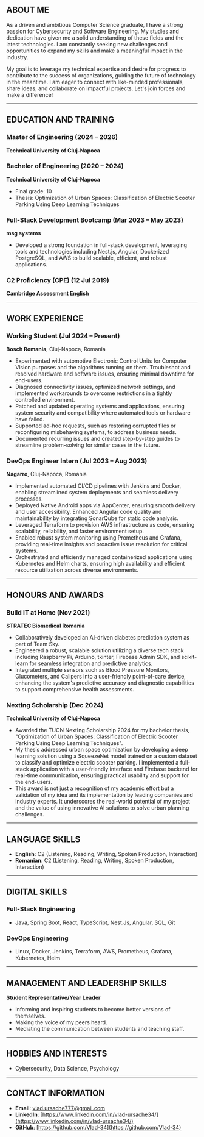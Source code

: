 <!-- ### Hi there 👋
-->
## ABOUT ME
As a driven and ambitious Computer Science graduate, I have a strong passion for Cybersecurity and Software Engineering. My studies and dedication have given me a solid understanding of these fields and the latest technologies. I am constantly seeking new challenges and opportunities to expand my skills and make a meaningful impact in the industry.

My goal is to leverage my technical expertise and desire for progress to contribute to the success of organizations, guiding the future of technology in the meantime. I am eager to connect with like-minded professionals, share ideas, and collaborate on impactful projects. Let's join forces and make a difference!

---

## EDUCATION AND TRAINING

### Master of Engineering (2024 – 2026)
**Technical University of Cluj-Napoca**

### Bachelor of Engineering (2020 – 2024)
**Technical University of Cluj-Napoca**
- Final grade: 10
- Thesis: Optimization of Urban Spaces: Classification of Electric Scooter Parking Using Deep Learning Techniques

### Full-Stack Development Bootcamp (Mar 2023 – May 2023)
**msg systems**
- Developed a strong foundation in full-stack development, leveraging tools and technologies including Nest.js, Angular, Dockerized PostgreSQL, and AWS to build scalable, efficient, and robust applications.

### C2 Proficiency (CPE) (12 Jul 2019)
**Cambridge Assessment English**

---

## WORK EXPERIENCE

### Working Student (Jul 2024 – Present)
**Bosch Romania**, Cluj-Napoca, Romania
- Experimented with automotive Electronic Control Units for Computer Vision purposes and the algorithms running on them.
Troubleshot and resolved hardware and software issues, ensuring minimal downtime for end-users.
- Diagnosed connectivity issues, optimized network settings, and implemented workarounds to overcome restrictions in a tightly controlled environment.
- Patched and updated operating systems and applications, ensuring system security and compatibility where automated tools or hardware have failed.
- Supported ad-hoc requests, such as restoring corrupted files or reconfiguring misbehaving systems, to address business needs.
- Documented recurring issues and created step-by-step guides to streamline problem-solving for similar cases in the future.

### DevOps Engineer Intern (Jul 2023 – Aug 2023)
**Nagarro**, Cluj-Napoca, Romania
- Implemented automated CI/CD pipelines with Jenkins and Docker, enabling streamlined system deployments and seamless delivery processes.
- Deployed Native Android apps via AppCenter, ensuring smooth delivery and user accessibility. Enhanced Angular code quality and maintainability by integrating SonarQube for static code analysis.
- Leveraged Terraform to provision AWS infrastructure as code, ensuring scalability, reliability, and faster environment setup.
- Enabled robust system monitoring using Prometheus and Grafana, providing real-time insights and proactive issue resolution for critical systems.
- Orchestrated and efficiently managed containerized applications using Kubernetes and Helm charts, ensuring high availability and efficient resource utilization across diverse environments.

---

## HONOURS AND AWARDS

### Build IT at Home (Nov 2021)
**STRATEC Biomedical Romania**
- Collaboratively developed an AI-driven diabetes prediction system as part of Team Sky.
- Engineered a robust, scalable solution utilizing a diverse tech stack including Raspberry Pi, Arduino, tkinter, Firebase Admin SDK, and scikit-learn for seamless integration and predictive analytics.
- Integrated multiple sensors such as Blood Pressure Monitors, Glucometers, and Calipers into a user-friendly point-of-care device, enhancing the system's predictive accuracy and diagnostic capabilities to support comprehensive health assessments.

### NextIng Scholarship (Dec 2024)
**Technical University of Cluj-Napoca**
- Awarded the TUCN NextIng Scholarship 2024 for my bachelor thesis, "Optimization of Urban Spaces: Classification of Electric Scooter Parking Using Deep Learning Techniques".
- My thesis addressed urban space optimization by developing a deep learning solution using a SqueezeNet model trained on a custom dataset to classify and optimize electric scooter parking. I implemented a full-stack application with a user-friendly interface and Firebase backend for real-time communication, ensuring practical usability and support for the end-users.
- This award is not just a recognition of my academic effort but a validation of my idea and its implementation by leading companies and industry experts. It underscores the real-world potential of my project and the value of using innovative AI solutions to solve urban planning challenges.

---

## LANGUAGE SKILLS
- **English**: C2 (Listening, Reading, Writing, Spoken Production, Interaction)
- **Romanian**: C2 (Listening, Reading, Writing, Spoken Production, Interaction)

---

## DIGITAL SKILLS

### Full-Stack Engineering
- Java, Spring Boot, React, TypeScript, Nest.Js, Angular, SQL, Git

### DevOps Engineering
- Linux, Docker, Jenkins, Terraform, AWS, Prometheus, Grafana, Kubernetes, Helm

---

## MANAGEMENT AND LEADERSHIP SKILLS
**Student Representative/Year Leader**
- Informing and inspiring students to become better versions of themselves.
- Making the voice of my peers heard.
- Mediating the communication between students and teaching staff.

---

## HOBBIES AND INTERESTS
- Cybersecurity, Data Science, Psychology

---

## CONTACT INFORMATION
- **Email**: [vlad.ursache777@gmail.com](mailto:vlad.ursache777@gmail.com)
- **LinkedIn**: [https://www.linkedin.com/in/vlad-ursache34/](https://www.linkedin.com/in/vlad-ursache34/)
- **GitHub**: [https://github.com/Vlad-34](https://github.com/Vlad-34)

<!--
**Vlad-34/Vlad-34** is a ✨ _special_ ✨ repository because its `README.md` (this file) appears on your GitHub profile.

Here are some ideas to get you started:

- 🔭 I’m currently working on ...
- 🌱 I’m currently learning ...
- 👯 I’m looking to collaborate on ...
- 🤔 I’m looking for help with ...
- 💬 Ask me about ...
- 📫 How to reach me: ...
- 😄 Pronouns: ...
- ⚡ Fun fact: ...
-->
